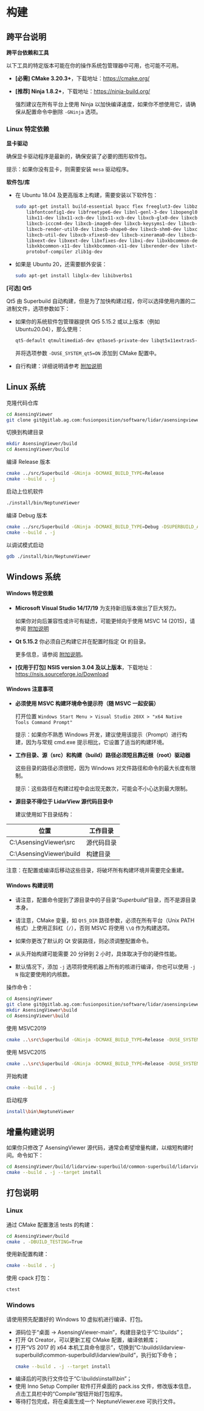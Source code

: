 # 构建

## 跨平台说明

**跨平台依赖和工具**

以下工具的特定版本可能在你的操作系统包管理器中可用，也可能不可用。

 - **[必需] CMake 3.20.3+**，下载地址：<https://cmake.org/>

 - **[推荐] Ninja 1.8.2+**，下载地址：<https://ninja-build.org/>

    强烈建议在所有平台上使用 Ninja 以加快编译速度，如果你不想使用它，请确保从配置命令中删除 `-GNinja` 选项。


### Linux 特定依赖

**显卡驱动**

确保显卡驱动程序是最新的，确保安装了必要的图形软件包。

提示：如果你没有显卡，则需要安装 `mesa` 驱动程序。

**软件包/库**

 - 在 Ubuntu 18.04 及更高版本上构建，需要安装以下软件包：

    ```bash
    sudo apt-get install build-essential byacc flex freeglut3-dev libbz2-dev libffi-dev \
        libfontconfig1-dev libfreetype6-dev libnl-genl-3-dev libopengl0 libprotobuf-dev \
        libx11-dev libx11-xcb-dev libx11-xcb-dev libxcb-glx0-dev libxcb-glx0-dev \
        libxcb-icccm4-dev libxcb-image0-dev libxcb-keysyms1-dev libxcb-randr0-dev \
        libxcb-render-util0-dev libxcb-shape0-dev libxcb-shm0-dev libxcb-sync-dev \
        libxcb-util-dev libxcb-xfixes0-dev libxcb-xinerama0-dev libxcb-xkb-dev libxcb1-dev \
        libxext-dev libxext-dev libxfixes-dev libxi-dev libxkbcommon-dev libxkbcommon-dev \
        libxkbcommon-x11-dev libxkbcommon-x11-dev libxrender-dev libxt-dev pkg-config \
        protobuf-compiler zlib1g-dev
    ```

 - 如果是 Ubuntu 20，还需要额外安装：

    ```bash
    sudo apt-get install libglx-dev libibverbs1
    ```



**[可选] Qt5**

Qt5 由 Superbuild 自动构建，但是为了加快构建过程，你可以选择使用内置的二进制文件，选项参数如下：

 - 如果你的系统软件包管理器提供 Qt5 5.15.2 或以上版本（例如 Ubuntu20.04），那么使用：

    ```bash
    qt5-default qtmultimedia5-dev qtbase5-private-dev libqt5x11extras5-dev libqt5svg5-dev qttools5-dev
    ```

    并将选项参数 `-DUSE_SYSTEM_qt5=ON` 添加到 CMake 配置中。

 - 自行构建：详细说明请参考 [附加说明](#qt-build)


## Linux 系统

克隆代码仓库

```bash
cd AsensingViewer
git clone git@gitlab.ag.com:fusionposition/software/lidar/asensingviewer.git --recurse-submodules src
```

切换到构建目录

```bash
mkdir AsensingViewer/build
cd AsensingViewer/build
```

编译 Release 版本

```bash
cmake ../src/Superbuild -GNinja -DCMAKE_BUILD_TYPE=Release
cmake --build . -j
```

启动上位机软件

```bash
./install/bin/NeptuneViewer
```

编译 Debug 版本

```bash
cmake ../src/Superbuild -GNinja -DCMAKE_BUILD_TYPE=Debug -DSUPERBUILD_ALLOW_DEBUG:BOOL=ON
cmake --build . -j
```

以调试模式启动

```bash
gdb ./install/bin/NeptuneViewer
```

## Windows 系统

#### Windows 特定依赖

 - **Microsoft Visual Studio 14/17/19** 为支持新旧版本做出了巨大努力。

    如果你对向后兼容性或许可有疑虑，可能更倾向于使用 MSVC 14 (2015)，请参阅 [附加说明](#msvc15-installer)

 - **Qt 5.15.2** 你必须自己构建它并在配置时指定 Qt 的目录。

    更多信息，请参阅 [附加说明](#qt-build)。

 - **[仅用于打包]** **NSIS version 3.04 及以上版本**，下载地址：<https://nsis.sourceforge.io/Download>

#### Windows 注意事项

 - **必须使用 MSVC 构建环境命令提示符（随 MSVC 一起安装）**

    打开位置 `Windows Start Menu > Visual Studio 20XX > "x64 Native Tools Command Prompt"`

    提示：如果你不熟悉 Windows 开发，建议使用该提示（Prompt）进行构建，因为与常规 cmd.exe 提示相比，它设置了适当的构建环境。

 - **工作目录、源（src）和构建（build）路径必须短且靠近根（root）驱动器**

    这些目录的路径必须很短，因为 Windows 对文件路径和命令的最大长度有限制。

    提示：这些路径在构建过程中会出现无数次，可能会不小心达到最大限制。

  - **源目录不得位于 LidarView 源代码目录中**

    建议使用如下目录结构：

| 位置      | 工作目录   |
| -------- | ---------- |
| C:\AsensingViewer\src   | 源代码目录 |
| C:\AsensingViewer\build | 构建目录   |

注意：在配置或编译后移动这些目录，将破坏所有构建环境并需要完全重建。

#### Windows 构建说明

 - 请注意，配置命令提到了源目录中的子目录“*Superbuild*”目录，而不是源目录本身。

 - 请注意，CMake 变量，如 `Qt5_DIR` 路径参数，必须在所有平台（Unix PATH 格式）上使用正斜杠（`/`），否则 MSVC 将使用 `\\Q` 作为构建选项。

 - 如果你更改了默认的 Qt 安装路径，则必须调整配置命令。

 - 从头开始构建可能需要 20 分钟到 2 小时，具体取决于你的硬件性能。

 - 默认情况下，添加 `-j` 选项将使用机器上所有的核进行编译，你也可以使用 `-j N` 指定要使用的内核数。

操作命令：

```bash
cd AsensingViewer
git clone git@gitlab.ag.com:fusionposition/software/lidar/asensingviewer.git --recurse-submodules src
mkdir AsensingViewer\build
cd AsensingViewer\build
```

使用 MSVC2019

```bash
cmake ..\src\Superbuild -GNinja -DCMAKE_BUILD_TYPE=Release -DUSE_SYSTEM_qt5=True -DQt5_DIR="C:/Qt/5.15.2/msvc2019_64/lib/cmake/Qt5"
```

使用 MSVC2015

```bash
cmake ..\src\Superbuild -GNinja -DCMAKE_BUILD_TYPE=Release -DUSE_SYSTEM_qt5=True -DQt5_DIR="C:/Qt/5.15.2/msvc2015_64/lib/cmake/Qt5"
```

开始构建

```bash
cmake --build . -j
```

启动程序

```bash
install\bin\NeptuneViewer
```

## 增量构建说明

如果你只修改了 AsensingViewer 源代码，通常会希望增量构建，以缩短构建时间。命令如下：

```bash
cd AsensingViewer/build/lidarview-superbuild/common-superbuild/lidarview/build
cmake --build . -j --target install
```


## 打包说明


### Linux

通过 CMake 配置激活 tests 的构建：

```bash
cd AsensingViewer/build
cmake . -DBUILD_TESTING=True
```

使用新配置构建：

```bash
cmake --build . -j
```

使用 cpack 打包：

```bash
ctest
```

### Windows

请使用预先配置好的 Windows 10 虚拟机进行编译、打包。

- 源码位于“桌面 -> AsensingViewer-main”，构建目录位于“C:\builds”；
- 打开 Qt Creator，可以更新工程 CMake 配置，编译依赖库；
- 打开“VS 2017 的 x64 本机工具命令提示”，切换到“C:\builds\lidarview-superbuild\common-superbuild\lidarview\build”，执行如下命令；
  ```bash
  cmake --build . -j --target install
  ```
- 编译后的可执行文件位于“C:\builds\install\bin”；
- 使用 Inno Setup Compiler 软件打开桌面的 pack.iss 文件，修改版本信息，点击工具栏中的“Compile”按钮开始打包程序。
- 等待打包完成，将在桌面生成一个 NeptuneViewer.exe 可执行文件。

